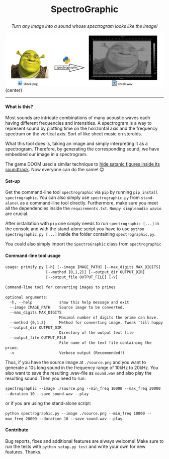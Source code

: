 

# <p style="text-align: center;"> SpectroGraphic </p>
_<p style="text-align: center;">Turn any image into a sound whose spectrogram looks like the image!</p>_



![result](banner.png){center}



<hr>

#### What is this?

Most sounds are intricate combinations of many acoustic waves each having different frequencies and intensities. A spectrogram is a way to represent sound by plotting time on the horizontal axis and the frequency spectrum on the vertical axis. Sort of like sheet music on steroids.

What this tool does is, taking an image and simply interpreting it as a spectrogram. Therefore, by generating the corresponding sound, we have embedded our image in a spectrogram.

The game DOOM used a similar technique to [hide satanic figures inside its soundtrack](https://www.theverge.com/2016/5/31/11825606/doom-2016-soundtrack-satan-666-inverted-pentagram). Now everyone can do the same! 😊

#### Set-up

Get the command-line tool `spectrographic` via `pip` by running `pip install spectrographic`. You can also simply use `spectrographic.py` from `stand-alone\` as a command-line tool directly.
Furthermore, make sure you meet all the dependencies inside the `requirements.txt`. `Numpy simpleaudio wavio` are crucial.

After installation with `pip` one simply needs to run `spectrographic [...]` in the console and with the stand-alone script you have to use `python spectrographic.py [...]` inside the folder containing `spectrographic.py`.

You could also simply import the `SpectroGraphic` class from `spectrographic`

#### Command-line tool usage
```
usage: primify.py [-h] [--image IMAGE_PATH] [--max_digits MAX_DIGITS]
                  [--method {0,1,2}] [--output_dir OUTPUT_DIR]
                  [--output_file OUTPUT_FILE] [-v]

Command-line tool for converting images to primes

optional arguments:
  -h, --help            show this help message and exit
  --image IMAGE_PATH    Source image to be converted.
  --max_digits MAX_DIGITS
                        Maximal number of digits the prime can have.
  --method {0,1,2}      Method for converting image. Tweak 'till happy
  --output_dir OUTPUT_DIR
                        Directory of the output text file
  --output_file OUTPUT_FILE
                        File name of the text file containing the prime.
  -v                    Verbose output (Recommended!)
```
Thus, if you have the source image at `./source.png` and you want to generate a 10s long sound in the frequency range of 10kHz to 20kHz. You also want to save the resulting .wav-file as `sound.wav` and also play the resulting sound. Then you need to run:

`spectrographic --image ./source.png --min_freq 10000 --max_freq 20000 --duration 10 --save sound.wav --play`

or if you are using the stand-alone script:

`python spectrographic.py --image ./source.png --min_freq 10000 --max_freq 20000 --duration 10 --save sound.wav --play`

#### Contribute

Bug reports, fixes and additional features are always welcome! Make sure to run the tests with `python setup.py test` and write your own for new features. Thanks.
